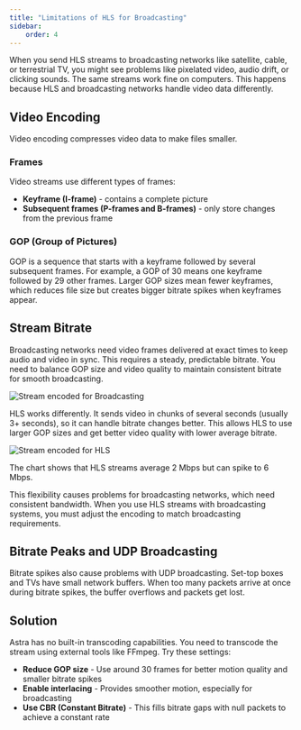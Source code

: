 ```yaml
---
title: "Limitations of HLS for Broadcasting"
sidebar:
    order: 4
---
```


When you send HLS streams to broadcasting networks like satellite, cable, or terrestrial TV, you might see problems like pixelated video, audio drift, or clicking sounds. The same streams work fine on computers. This happens because HLS and broadcasting networks handle video data differently.

## Video Encoding

Video encoding compresses video data to make files smaller.

### Frames

Video streams use different types of frames:

- **Keyframe (I-frame)** - contains a complete picture
- **Subsequent frames (P-frames and B-frames)** - only store changes from the previous frame

### GOP (Group of Pictures)

GOP is a sequence that starts with a keyframe followed by several subsequent frames. For example, a GOP of 30 means one keyframe followed by 29 other frames. Larger GOP sizes mean fewer keyframes, which reduces file size but creates bigger bitrate spikes when keyframes appear.

## Stream Bitrate

Broadcasting networks need video frames delivered at exact times to keep audio and video in sync. This requires a steady, predictable bitrate. You need to balance GOP size and video quality to maintain consistent bitrate for smooth broadcasting.

![Stream encoded for Broadcasting](https://cdn.cesbo.com/help/astra/delivery/broadcasting/limitations-of-hls/broadcast.png)

HLS works differently. It sends video in chunks of several seconds (usually 3+ seconds), so it can handle bitrate changes better. This allows HLS to use larger GOP sizes and get better video quality with lower average bitrate.

![Stream encoded for HLS](https://cdn.cesbo.com/help/astra/delivery/broadcasting/limitations-of-hls/ott.png)

The chart shows that HLS streams average 2 Mbps but can spike to 6 Mbps.

This flexibility causes problems for broadcasting networks, which need consistent bandwidth. When you use HLS streams with broadcasting systems, you must adjust the encoding to match broadcasting requirements.

## Bitrate Peaks and UDP Broadcasting

Bitrate spikes also cause problems with UDP broadcasting. Set-top boxes and TVs have small network buffers. When too many packets arrive at once during bitrate spikes, the buffer overflows and packets get lost.

## Solution

Astra has no built-in transcoding capabilities. You need to transcode the stream using external tools like FFmpeg. Try these settings:

- **Reduce GOP size** - Use around 30 frames for better motion quality and smaller bitrate spikes
- **Enable interlacing** - Provides smoother motion, especially for broadcasting
- **Use CBR (Constant Bitrate)** - This fills bitrate gaps with null packets to achieve a constant rate
